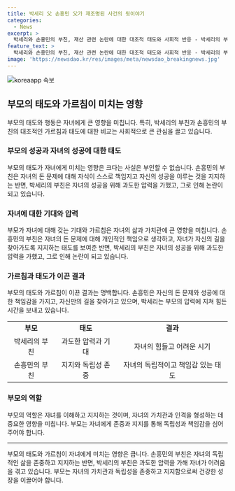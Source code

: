 ```yaml
---
title: 박세리 父 손흥민 父가 재조명된 사건의 뒷이야기
categories:
  - News
excerpt: >
  박세리와 손흥민의 부친, 재산 관련 논란에 대한 대조적 태도와 사회적 반응 - 박세리의 부친 박준철씨와 손흥민의 부친 손웅정씨의 재산 관련 논란과 그들의 태도가 대조적인데, 손부친은 자녀의 독립적인 성공과 행복을 중시하며 현명한 접근을 보였다. 한편, 박 부친은 부적절한 행동과 사업 추진으로 논란을 빚고 있다. 이러한 대조적인 태도와 사회적 반응에 대한 논의가 진행 중이다.
feature_text: >
  박세리와 손흥민의 부친, 재산 관련 논란에 대한 대조적 태도와 사회적 반응 - 박세리의 부친 박준철씨와 손흥민의 부친 손웅정씨의 재산 관련 논란과 그들의 태도가 대조적인데, 손부친은 자녀의 독립적인 성공과 행복을 중시하며 현명한 접근을 보였다. 한편, 박 부친은 부적절한 행동과 사업 추진으로 논란을 빚고 있다. 이러한 대조적인 태도와 사회적 반응에 대한 논의가 진행 중이다.
image: 'https://newsdao.kr/res/images/meta/newsdao_breakingnews.jpg'
---
```


<p><img src="https://newsdao.kr/res/images/meta/newsdao_breakingnews.jpg" alt="koreaapp 속보" /></p>

<h2 data-ke-size="size26">부모의 태도와 가르침이 미치는 영향</h2>

<p data-ke-size="size16">부모의 태도와 행동은 자녀에게 큰 영향을 미칩니다. 특히, 박세리의 부친과 손흥민의 부친의 대조적인 가르침과 태도에 대한 비교는 사회적으로 큰 관심을 끌고 있습니다.</p>

<h3>부모의 성공과 자녀의 성공에 대한 태도</h3>

<p data-ke-size="size16">부모의 태도가 자녀에게 미치는 영향은 크다는 사실은 부인할 수 없습니다. 손흥민의 부친은 자녀의 돈 문제에 대해 자식이 스스로 책임지고 자신의 성공을 이루는 것을 지지하는 반면, 박세리의 부친은 자녀의 성공을 위해 과도한 압력을 가했고, 그로 인해 논란이 되고 있습니다.</p>

<h3>자녀에 대한 기대와 압력</h3>

<p data-ke-size="size16">부모가 자녀에 대해 갖는 기대와 가르침은 자녀의 삶과 가치관에 큰 영향을 미칩니다. 손흥민의 부친은 자녀의 돈 문제에 대해 개인적인 책임으로 생각하고, 자녀가 자신의 길을 찾아가도록 지지하는 태도를 보여준 반면, 박세리의 부친은 자녀의 성공을 위해 과도한 압력을 가했고, 그로 인해 논란이 되고 있습니다.</p>

<h3>가르침과 태도가 이끈 결과</h3>

<p data-ke-size="size16">부모의 태도와 가르침이 이끈 결과는 명백합니다. 손흥민은 자신의 돈 문제와 성공에 대한 책임감을 가지고, 자신만의 길을 찾아가고 있으며, 박세리는 부모의 압력에 지쳐 힘든 시간을 보내고 있습니다.</p>

<table>
    <tr>
        <td style="text-align: center; height: 17px;"><b>부모</b></td>
        <td style="text-align: center; height: 17px;"><b>태도</b></td>
        <td style="text-align: center; height: 17px;"><b>결과</b></td>
    </tr>
    <tr>
        <td style="text-align: center; height: 17px;">박세리의 부친</td>
        <td style="text-align: center; height: 17px;">과도한 압력과 기대</td>
        <td style="text-align: center; height: 17px;">자녀의 힘들고 어려운 시기</td>
    </tr>
    <tr>
        <td style="text-align: center; height: 17px;">손흥민의 부친</td>
        <td style="text-align: center; height: 17px;">지지와 독립성 존중</td>
        <td style="text-align: center; height: 17px;">자녀의 독립적이고 책임감 있는 태도</td>
    </tr>
</table>

<h3>부모의 역할</h3>

<p data-ke-size="size16">부모의 역할은 자녀를 이해하고 지지하는 것이며, 자녀의 가치관과 인격을 형성하는 데 중요한 영향을 미칩니다. 부모는 자녀에게 존중과 지지를 통해 독립성과 책임감을 심어주어야 합니다.</p>

<hr>

<p data-ke-size="size16">부모의 태도와 가르침이 자녀에게 미치는 영향은 큽니다. 손흥민의 부친은 자녀의 독립적인 삶을 존중하고 지지하는 반면, 박세리의 부친은 과도한 압력을 가해 자녀가 어려움을 겪고 있습니다. 부모는 자녀의 가치관과 독립성을 존중하고 지지함으로써 건강한 성장을 이끌어야 합니다.</p>

